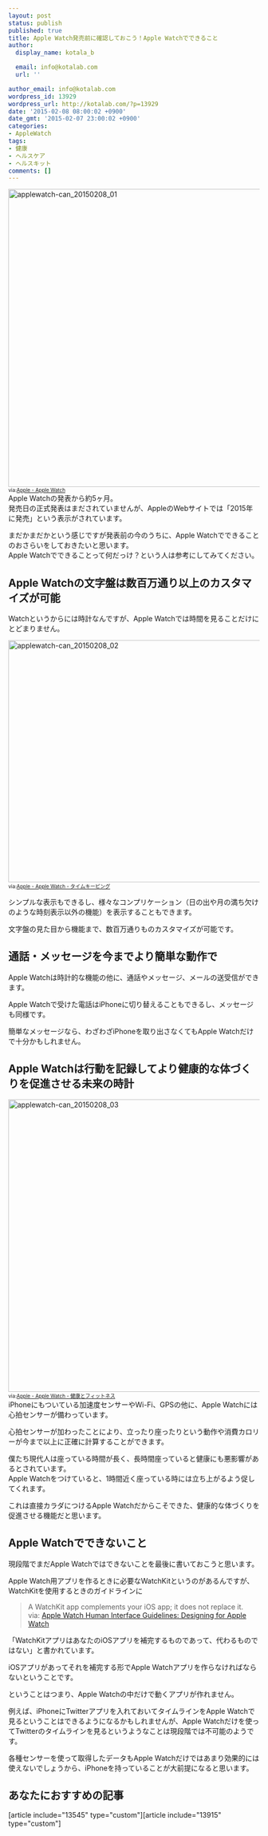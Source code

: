 ```yaml
---
layout: post
status: publish
published: true
title: Apple Watch発売前に確認しておこう！Apple Watchでできること
author:
  display_name: kotala_b

  email: info@kotalab.com
  url: ''

author_email: info@kotalab.com
wordpress_id: 13929
wordpress_url: http://kotalab.com/?p=13929
date: '2015-02-08 08:00:02 +0900'
date_gmt: '2015-02-07 23:00:02 +0900'
categories:
- AppleWatch
tags:
- 健康
- ヘルスケア
- ヘルスキット
comments: []
---
```

<p><img src="http://kotalab.com/wp-content/uploads/2015/02/applewatch-can_20150208_01.png" alt="applewatch-can_20150208_01" width="780" height="597" class="aligncenter size-full wp-image-13941" /><br />
<span style="font-size:10px;">via:<a href="http://www.apple.com/jp/watch/" target="_blank">Apple - Apple Watch</a></span><br />
Apple Watchの発表から約5ヶ月。<br />
発売日の正式発表はまだされていませんが、AppleのWebサイトでは「2015年に発売」という表示がされています。</p>
<p>まだかまだかという感じですが発表前の今のうちに、Apple Watchでできることのおさらいをしておきたいと思います。<br />
Apple Watchでできることって何だっけ？という人は参考にしてみてください。<br />
<!--more--></p>
<h2>Apple Watchの文字盤は数百万通り以上のカスタマイズが可能</h2>
<p>Watchというからには時計なんですが、Apple Watchでは時間を見ることだけにとどまりません。</p>
<p><img src="http://kotalab.com/wp-content/uploads/2015/02/applewatch-can_20150208_02.png" alt="applewatch-can_20150208_02" width="780" height="485" class="aligncenter size-full wp-image-13943" /><br />
<span style="font-size:10px;">via:<a href="http://www.apple.com/jp/watch/timekeeping/" target="_blank">Apple - Apple Watch - タイムキーピング</a></span></p>
<p>シンプルな表示もできるし、様々なコンプリケーション（日の出や月の満ち欠けのような時刻表示以外の機能）を表示することもできます。</p>
<p>文字盤の見た目から機能まで、<span class="b">数百万通りものカスタマイズが可能</span>です。</p>
<h2>通話・メッセージを今までより簡単な動作で</h2>
<p>Apple Watchは時計的な機能の他に、通話やメッセージ、メールの送受信ができます。</p>
<p>Apple Watchで受けた電話はiPhoneに切り替えることもできるし、メッセージも同様です。</p>
<p>簡単なメッセージなら、<span class="b">わざわざiPhoneを取り出さなくてもApple Watchだけで十分</span>かもしれません。</p>
<h2>Apple Watchは行動を記録してより健康的な体づくりを促進させる未来の時計</h2>
<p><img src="http://kotalab.com/wp-content/uploads/2015/02/applewatch-can_20150208_03-780x586.png" alt="applewatch-can_20150208_03" width="780" height="586" class="aligncenter size-large wp-image-13945" /><br />
<span style="font-size:10px;">via:<a href="http://www.apple.com/jp/watch/health-and-fitness/" target="_blank">Apple - Apple Watch - 健康とフィットネス</a></span><br />
iPhoneにもついている加速度センサーやWi-Fi、GPSの他に、Apple Watchには心拍センサーが備わっています。</p>
<p>心拍センサーが加わったことにより、立ったり座ったりという動作や消費カロリーが今まで以上に正確に計算することができます。</p>
<p>僕たち現代人は座っている時間が長く、長時間座っていると健康にも悪影響があるとされています。<br />
Apple Watchをつけていると、1時間近く座っている時には立ち上がるよう促してくれます。</p>
<p>これは直接カラダにつけるApple Watchだからこそできた、<span class="b">健康的な体づくりを促進させる機能</span>だと思います。</p>
<h2>Apple Watchでできないこと</h2>
<p>現段階でまだApple Watchではできないことを最後に書いておこうと思います。</p>
<p>Apple Watch用アプリを作るときに必要なWatchKitというのがあるんですが、WatchKitを使用するときのガイドラインに</p>
<blockquote><p> A WatchKit app complements your iOS app; it does not replace it.<br />
via: <a href="https://developer.apple.com/library/prerelease/ios/documentation/UserExperience/Conceptual/WatchHumanInterfaceGuidelines/index.html#//apple_ref/doc/uid/TP40014992-CH3-SW1" target="_blank">Apple Watch Human Interface Guidelines: Designing for Apple Watch</a><a href="http://b.hatena.ne.jp/entry/https://developer.apple.com/library/prerelease/ios/documentation/UserExperience/Conceptual/WatchHumanInterfaceGuidelines/index.html#//apple_ref/doc/uid/TP40014992-CH3-SW1" target="_blank"><img border="0" src="http://b.hatena.ne.jp/entry/image/https://developer.apple.com/library/prerelease/ios/documentation/UserExperience/Conceptual/WatchHumanInterfaceGuidelines/index.html#//apple_ref/doc/uid/TP40014992-CH3-SW1" alt="" /></a></p></blockquote>
<p>「WatchKitアプリはあなたのiOSアプリを補完するものであって、代わるものではない」と書かれています。</p>
<p>iOSアプリがあってそれを補完する形でApple Watchアプリを作らなければならないということです。</p>
<p>ということはつまり、<span class="b">Apple Watchの中だけで動くアプリが作れません。</span></p>
<p>例えば、iPhoneにTwitterアプリを入れておいてタイムラインをApple Watchで見るということはできるようになるかもしれませんが、Apple Watchだけを使ってTwitterのタイムラインを見るというようなことは現段階では不可能のようです。</p>
<p>各種センサーを使って取得したデータもApple Watchだけではあまり効果的には使えないでしょうから、<span class="b">iPhoneを持っていることが大前提</span>になると思います。</p>
<h2 class="rel">あなたにおすすめの記事</h2>
<p>[article include="13545" type="custom"][article include="13915" type="custom"]</p>
<div class="clear"></div>
